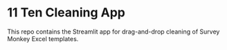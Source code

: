 # 11 Ten Cleaning App

This repo contains the Streamlit app for drag-and-drop cleaning of Survey Monkey Excel templates. 